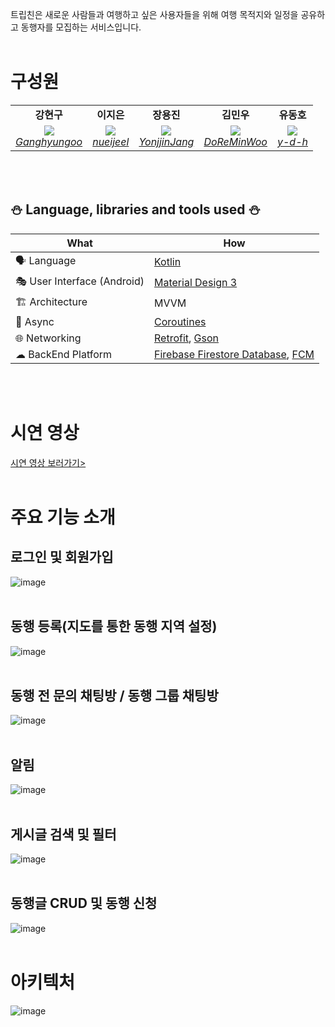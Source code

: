 
트립친은 새로운 사람들과 여행하고 싶은 사용자들을 위해 여행 목적지와 일정을 공유하고 동행자를 모집하는 서비스입니다.
<br></br>

# 구성원
<table>
    <tr align="center">
        <td><B>강현구<B></td>
        <td><B>이지은<B></td>
        <td><B>장용진<B></td>
        <td><B>김민우<B></td>
        <td><B>유동호<B></td>  
    </tr>
    <tr align="center">
        <td>
            <img src="https://github.com/Ganghyungoo.png?size=120">
            <br>
            <a href="https://github.com/Ganghyungoo"><I>Ganghyungoo</I></a>
        </td>
        <td>
          <img src="https://github.com/nueijeel.png?size=120">
            <br>
            <a href="https://github.com/nueijeel"><I>nueijeel</I></a>
        </td>
        <td>
            <img src="https://github.com/YonjjinJang.png?size=120">
            <br>
            <a href="https://github.com/YonjjinJang"><I>YonjjinJang</I></a>
        </td>
        <td>
            <img src="https://github.com/DoReMinWoo.png?size=120">
            <br>
            <a href="https://github.com/DoReMinWoo"><I>DoReMinWoo</I></a>
        </td>
        <td>
            <img src="https://picsum.photos/120/120">
            <br>
            <a href="https://github.com/y-d-h"><I>y-d-h</I></a>
        </td>
    </tr>
</table>
<br></br>
            
## :snowman: Language, libraries and tools used :snowman:
            
| What | How |
| --- | --- |
| 🗣 Language | [Kotlin](https://kotlinlang.org/) |
| 🎭 User Interface (Android) | [Material Design 3](https://m3.material.io/components/buttons/) |
| 🏗 Architecture | MVVM |
| 🌊 Async | [Coroutines](https://kotlinlang.org/docs/coroutines-overview.html) |
| 🌐 Networking | [Retrofit](https://square.github.io/retrofit/), [Gson](https://github.com/google/gson) |
| ☁ BackEnd Platform | [Firebase Firestore Database](https://firebase.google.com/docs/firestore?hl=ko&_gl=1*83kvzv*_up*MQ..*_ga*MTU2NTE5MzQ1LjE3MDk1NzI0MzI.*_ga_CW55HF8NVT*MTcwOTU3MjQzMS4xLjAuMTcwOTU3MjQzMS4wLjAuMA..), [FCM](https://firebase.google.com/docs/cloud-messaging?hl=ko)|  

<br></br>
# 시연 영상
[시연 영상 보러가기>](https://youtu.be/JOU5Lf0hqXs)
<br></br>
# 주요 기능 소개
## 로그인 및 회원가입  
![image](https://github.com/APPSCHOOL2-Android/FinalProject-TripFriend/assets/104668071/e9a35301-519f-455d-994c-ea9c1c23a239)
<br></br>
## 동행 등록(지도를 통한 동행 지역 설정)
![image](https://github.com/APPSCHOOL2-Android/FinalProject-TripFriend/assets/104668071/2f80d25a-391a-4ba2-b907-112e0593df76)
<br></br>
## 동행 전 문의 채팅방 / 동행 그룹 채팅방 
![image](https://github.com/APPSCHOOL2-Android/FinalProject-TripFriend/assets/104668071/4e2d23b0-210c-4021-bebb-e34557063ccf)
<br></br>
## 알림 
![image](https://github.com/APPSCHOOL2-Android/FinalProject-TripFriend/assets/104668071/c4a905c7-3644-4a85-bc4f-dc706ad5e471)
<br></br>
## 게시글 검색 및 필터
![image](https://github.com/APPSCHOOL2-Android/FinalProject-TripFriend/assets/104668071/6c42088a-390a-4d25-833e-d4d64070a43e)
<br></br>
## 동행글 CRUD 및 동행 신청
![image](https://github.com/APPSCHOOL2-Android/FinalProject-TripFriend/assets/104668071/399c4d38-8d31-4824-a939-aae22d602507)
<br></br>
# 아키텍처

![image](https://github.com/APPSCHOOL2-Android/FinalProject-TripFriend/assets/104668071/d198cdaf-9377-4a63-919b-2abd4ee935ca)
